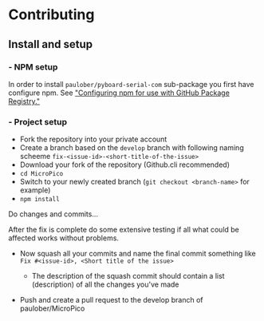 # Contributing

## Install and setup

### - NPM setup
In order to install `paulober/pyboard-serial-com` sub-package you first have configure npm. See ["Configuring npm for use with GitHub Package Registry."](https://help.github.com/en/articles/configuring-npm-for-use-with-github-package-registry#authenticating-to-github-package-registry)

### - Project setup
- Fork the repository into your private account
- Create a branch based on the `develop` branch with following naming scheeme `fix-<issue-id>-<short-title-of-the-issue>`
- Download your fork of the repository (Github.cli recommended)
- `cd MicroPico`
- Switch to your newly created branch (`git checkout <branch-name>` for example)
- `npm install`

Do changes and commits...

After the fix is complete do some extensive testing if all what could be affected works without problems.

- Now squash all your commits and name the final commit something like `Fix #<issue-id>, <Short title of the issue>`
    - The description of the squash commit should contain a list (description) of all the changes you've made

- Push and create a pull request to the develop branch of paulober/MicroPico
